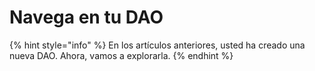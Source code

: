 # Navega en tu DAO

{% hint style="info" %}
En los artículos anteriores, usted ha creado una nueva DAO. Ahora, vamos a explorarla.
{% endhint %}
